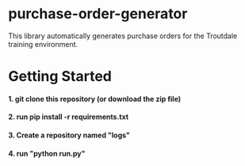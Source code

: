 # purchase-order-generator

This library automatically generates purchase orders for the Troutdale training environment.


# Getting Started

####  1. git clone this repository (or download the zip file)
####  2. run pip install -r requirements.txt
####  3. Create a repository named "logs"
####  4. run "python run.py"

